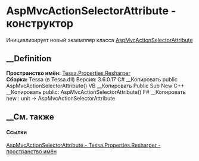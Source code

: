 # AspMvcActionSelectorAttribute - конструктор
Инициализирует новый экземпляр класса
[AspMvcActionSelectorAttribute](T_Tessa_Properties_Resharper_AspMvcActionSelectorAttribute.htm)
##  __Definition
 **Пространство имён:**
[Tessa.Properties.Resharper](N_Tessa_Properties_Resharper.htm)  
 **Сборка:** Tessa (в Tessa.dll) Версия: 3.6.0.17
C# __Копировать
     public AspMvcActionSelectorAttribute()
VB __Копировать
     Public Sub New
C++ __Копировать
     public:
    AspMvcActionSelectorAttribute()
F# __Копировать
     new : unit -> AspMvcActionSelectorAttribute
##  __См. также
#### Ссылки
[AspMvcActionSelectorAttribute -
](T_Tessa_Properties_Resharper_AspMvcActionSelectorAttribute.htm)
[Tessa.Properties.Resharper - пространство
имён](N_Tessa_Properties_Resharper.htm)
